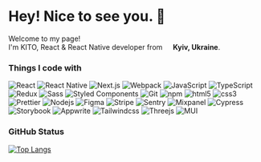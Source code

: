 # Hey! Nice to see you. :wave:

Welcome to my page! <br />
I'm KITO, React & React Native developer from <img src="https://cdn-icons-png.flaticon.com/512/197/197572.png" width="13"/> **Kyiv, Ukraine**.

### Things I code with
<p>
  <img alt="React" src="https://img.shields.io/badge/-React-45b8d8?style=flat-square&logo=react&logoColor=white" />
  <img alt="React Native" src="https://img.shields.io/badge/-React Native-45b8d8?style=flat-square&logo=react&logoColor=white" />
  <img alt="Next.js" src="https://img.shields.io/badge/-Next.js-000000?style=flat-square&logo=Next.js&logoColor=white" />
  <img alt="Webpack" src="https://img.shields.io/badge/-Webpack-8DD6F9?style=flat-square&logo=webpack&logoColor=white" />
  <img alt="JavaScript" src="https://img.shields.io/badge/-JavaScript-FFD700?style=flat-square&logo=javascript&logoColor=white" />
  <img alt="TypeScript" src="https://img.shields.io/badge/-TypeScript-007ACC?style=flat-square&logo=typescript&logoColor=white" />
  <img alt="Redux" src="https://img.shields.io/badge/-Redux-764ABC?style=flat-square&logo=redux&logoColor=white" />
  <img alt="Sass" src="https://img.shields.io/badge/-Sass-CC6699?style=flat-square&logo=sass&logoColor=white" />
  <img alt="Styled Components" src="https://img.shields.io/badge/-Styled_Components-db7092?style=flat-square&logo=styled-components&logoColor=white" />
  <img alt="Git" src="https://img.shields.io/badge/-Git-F05032?style=flat-square&logo=git&logoColor=white" />
  <img alt="npm" src="https://img.shields.io/badge/-NPM-CB3837?style=flat-square&logo=npm&logoColor=white" />
  <img alt="html5" src="https://img.shields.io/badge/-HTML5-E34F26?style=flat-square&logo=html5&logoColor=white" />
  <img alt="css3" src="https://img.shields.io/badge/-CSS3-0080FF?style=flat-square&logo=css3&logoColor=white" />
  <img alt="Prettier" src="https://img.shields.io/badge/-Prettier-F7B93E?style=flat-square&logo=prettier&logoColor=white" />
  <img alt="Nodejs" src="https://img.shields.io/badge/-Nodejs-43853d?style=flat-square&logo=Node.js&logoColor=white" />
  <img alt="Figma" src="https://img.shields.io/badge/-Figma-000000?style=flat-square&logo=Figma&logoColor=white" />
  <img alt="Stripe" src="https://img.shields.io/badge/-Stripe-8000FF?style=flat-square&logo=Stripe&logoColor=white" />
  <img alt="Sentry" src="https://img.shields.io/badge/-Sentry-FFFFFF?style=flat-square&logo=Sentry&logoColor=red" />
  <img alt="Mixpanel" src="https://img.shields.io/badge/-Mixpanel-FFFFFF?style=flat-square&logo=Mixpanel&logoColor=8000FF" />
  <img alt="Cypress" src="https://img.shields.io/badge/-Cypress-FFFFFF?style=flat-square&logo=Cypress&logoColor=blue" />
  <img alt="Storybook" src="https://img.shields.io/badge/-Storybook-FF69B4?style=flat-square&logo=Storybook&logoColor=white" />
  <img alt="Appwrite" src="https://img.shields.io/badge/-Appwrite-E80074?style=flat-square&logo=Appwrite&logoColor=white" />
  <img alt="Tailwindcss" src="https://img.shields.io/badge/-Tailwind-69B4FF?style=flat-square&logo=tailwindcss&logoColor=white" />
  <img alt="Threejs" src="https://img.shields.io/badge/-Three.js-000000?style=flat-square&logo=three.js&logoColor=white" />
  <img alt="MUI" src="https://img.shields.io/badge/-MUI-007FFF?style=flat-square&logo=MUI&logoColor=white" />
</p>

### GitHub Status
[![Top Langs](https://github-readme-stats.vercel.app/api/top-langs/?username=kitonk&hide=astro,html,css,julia,scss,mdx,cmake,starlark,c,c%2B%2B,makefile,shell,emacs%20lisp,ruby,roff,prolog,vim%2B%2B,hcl,batchfile,gsl,meson,coffeescript,dart,glsl,jupyter%20notebook&layout=compact&langs_count=8)](https://github.com/anuraghazra/github-readme-stats)
